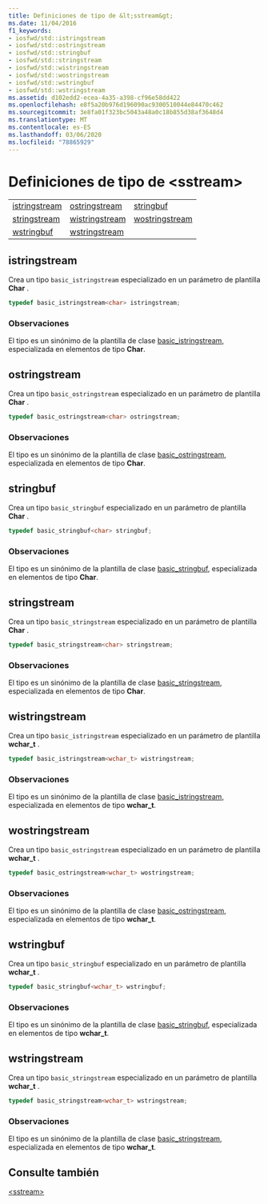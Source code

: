 ```yaml
---
title: Definiciones de tipo de &lt;sstream&gt;
ms.date: 11/04/2016
f1_keywords:
- iosfwd/std::istringstream
- iosfwd/std::ostringstream
- iosfwd/std::stringbuf
- iosfwd/std::stringstream
- iosfwd/std::wistringstream
- iosfwd/std::wostringstream
- iosfwd/std::wstringbuf
- iosfwd/std::wstringstream
ms.assetid: d102edd2-ecea-4a35-a398-cf96e58dd422
ms.openlocfilehash: e8f5a20b976d196090ac9300510044e84470c462
ms.sourcegitcommit: 3e8fa01f323bc5043a48a0c18b855d38af3648d4
ms.translationtype: MT
ms.contentlocale: es-ES
ms.lasthandoff: 03/06/2020
ms.locfileid: "78865929"
---
```

# <a name="ltsstreamgt-typedefs"></a>Definiciones de tipo de &lt;sstream&gt;

||||
|-|-|-|
|[istringstream](#istringstream)|[ostringstream](#ostringstream)|[stringbuf](#stringbuf)|
|[stringstream](#stringstream)|[wistringstream](#wistringstream)|[wostringstream](#wostringstream)|
|[wstringbuf](#wstringbuf)|[wstringstream](#wstringstream)|

## <a name="istringstream"></a>  istringstream

Crea un tipo `basic_istringstream` especializado en un parámetro de plantilla **Char** .

```cpp
typedef basic_istringstream<char> istringstream;
```

### <a name="remarks"></a>Observaciones

El tipo es un sinónimo de la plantilla de clase [basic_istringstream](../standard-library/basic-istringstream-class.md), especializada en elementos de tipo **Char**.

## <a name="ostringstream"></a>  ostringstream

Crea un tipo `basic_ostringstream` especializado en un parámetro de plantilla **Char** .

```cpp
typedef basic_ostringstream<char> ostringstream;
```

### <a name="remarks"></a>Observaciones

El tipo es un sinónimo de la plantilla de clase [basic_ostringstream](../standard-library/basic-ostringstream-class.md), especializada en elementos de tipo **Char**.

## <a name="stringbuf"></a>  stringbuf

Crea un tipo `basic_stringbuf` especializado en un parámetro de plantilla **Char** .

```cpp
typedef basic_stringbuf<char> stringbuf;
```

### <a name="remarks"></a>Observaciones

El tipo es un sinónimo de la plantilla de clase [basic_stringbuf](../standard-library/basic-stringbuf-class.md), especializada en elementos de tipo **Char**.

## <a name="stringstream"></a>  stringstream

Crea un tipo `basic_stringstream` especializado en un parámetro de plantilla **Char** .

```cpp
typedef basic_stringstream<char> stringstream;
```

### <a name="remarks"></a>Observaciones

El tipo es un sinónimo de la plantilla de clase [basic_stringstream](../standard-library/basic-stringstream-class.md), especializada en elementos de tipo **Char**.

## <a name="wistringstream"></a>  wistringstream

Crea un tipo `basic_istringstream` especializado en un parámetro de plantilla **wchar_t** .

```cpp
typedef basic_istringstream<wchar_t> wistringstream;
```

### <a name="remarks"></a>Observaciones

El tipo es un sinónimo de la plantilla de clase [basic_istringstream](../standard-library/basic-istringstream-class.md), especializada en elementos de tipo **wchar_t**.

## <a name="wostringstream"></a>  wostringstream

Crea un tipo `basic_ostringstream` especializado en un parámetro de plantilla **wchar_t** .

```cpp
typedef basic_ostringstream<wchar_t> wostringstream;
```

### <a name="remarks"></a>Observaciones

El tipo es un sinónimo de la plantilla de clase [basic_ostringstream](../standard-library/basic-ostringstream-class.md), especializada en elementos de tipo **wchar_t**.

## <a name="wstringbuf"></a>  wstringbuf

Crea un tipo `basic_stringbuf` especializado en un parámetro de plantilla **wchar_t** .

```cpp
typedef basic_stringbuf<wchar_t> wstringbuf;
```

### <a name="remarks"></a>Observaciones

El tipo es un sinónimo de la plantilla de clase [basic_stringbuf](../standard-library/basic-stringbuf-class.md), especializada en elementos de tipo **wchar_t**.

## <a name="wstringstream"></a>  wstringstream

Crea un tipo `basic_stringstream` especializado en un parámetro de plantilla **wchar_t** .

```cpp
typedef basic_stringstream<wchar_t> wstringstream;
```

### <a name="remarks"></a>Observaciones

El tipo es un sinónimo de la plantilla de clase [basic_stringstream](../standard-library/basic-stringstream-class.md), especializada en elementos de tipo **wchar_t**.

## <a name="see-also"></a>Consulte también

[\<sstream>](../standard-library/sstream.md)
